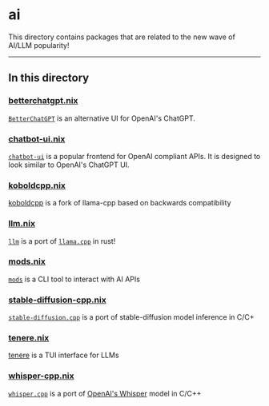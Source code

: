 # ai

This directory contains packages that are related to the new wave of AI/LLM popularity!

---

## In this directory

### [betterchatgpt.nix](./betterchatgpt.nix)

[`BetterChatGPT`](https://github.com/ztjhz/BetterChatGPT) is an alternative UI for OpenAI's ChatGPT.

### [chatbot-ui.nix](./chatbot-ui.nix)

[`chatbot-ui`](https://github.com/mckaywrigley/chatbot-ui) is a popular frontend for OpenAI compliant APIs. It is designed to look similar to OpenAI's ChatGPT UI.

### [koboldcpp.nix](./koboldcpp.nix)

[koboldcpp](https://github.com/LostRuins/koboldcpp) is a fork of llama-cpp based on backwards compatibility

### [llm.nix](./llm.nix)

[`llm`](https://github.com/rustformers/llm) is a port of [`llama.cpp`](https://github.com/ggerganov/llama.cpp) in rust!

### [mods.nix](./mods.nix)

[`mods`](https://github.com/charmbracelet/mods) is a CLI tool to interact with AI APIs

### [stable-diffusion-cpp.nix](./stable-diffusion-cpp.nix)

[`stable-diffusion.cpp`](https://github.com/leejet/stable-diffusion.cpp) is a port of stable-diffusion model inference in C/C+

### [tenere.nix](./tenere.nix)

[tenere](https://github.com/pythops/tenere) is a TUI interface for LLMs

### [whisper-cpp.nix](./whisper-cpp.nix)

[`whisper.cpp`](https://github.com/ggerganov/whisper.cpp) is a port of [OpenAI's Whisper](https://openai.com/research/whisperg) model in C/C++
